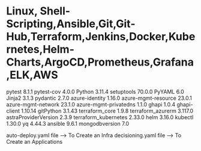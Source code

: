# Linux, Shell-Scripting,Ansible,Git,Git-Hub,Terraform,Jenkins,Docker,Kubernetes,Helm-Charts,ArgoCD,Prometheus,Grafana,ELK,AWS

pytest	8.1.1
pytest-cov	4.0.0
Python	3.11.4
setuptools	70.0.0
PyYAML	6.0
Jinja2	3.1.3
pydantic	2.7.0
azure-identity	1.16.0
azure-mgmt-resource	23.0.1
azure-mgmt-network	23.1.0
azure-mgmt-privatedns	1.1.0
ghapi	1.0.4
ghapi-client	1.10.14
gitPython	3.1.43
terraform_core	1.9.8
terraform_azurerm	3.117.0
astraProviderVersion	2.3.9
terraform_kubernetes	2.33.0
helm	3.16.0
kubectl	1.30.0
yq	4.44.3
ansible	9.6.1
mongodbversion	7.0


auto-deploy.yaml file --> To Create an Infra
decisioning.yaml file --> To Create an Applications
